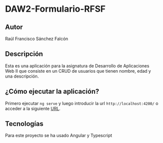 # DAW2-Formulario-RFSF

## Autor
Raúl Francisco Sánchez Falcón

## Descripción
Esta es una aplicación para la asignatura de Desarrollo de Aplicaciones Web 
II que consiste en un CRUD de usuarios que tienen nombre, edad y una descripción.

## ¿Cómo ejecutar la aplicación?
Primero ejecutar `ng serve` y luego introducir la url `http://localhost:4200/` 
o acceder a la siguiente [URL](https://raulfsf.github.io/DAW2-Formulario/home).

## Tecnologías
Para este proyecto se ha usado Angular y Typescript
